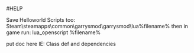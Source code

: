 #HELP


Save Helloworld Scripts too: Steam\steamapps\common\garrysmod\garrysmod\lua\%filename%
then in game run: lua_openscript %filename%



put doc here
IE: Class def and dependencies
